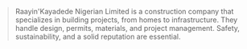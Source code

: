 >Raayin'Kayadede Nigerian Limited is a construction company that specializes in building projects, from homes to infrastructure. They handle design, permits, materials, and project management. Safety, sustainability, and a solid reputation are essential.
